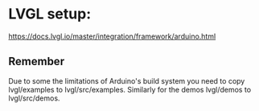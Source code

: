 # LVGL setup:
https://docs.lvgl.io/master/integration/framework/arduino.html

## Remember
Due to some the limitations of Arduino's build system you need to copy lvgl/examples to lvgl/src/examples. Similarly for the demos lvgl/demos to lvgl/src/demos.